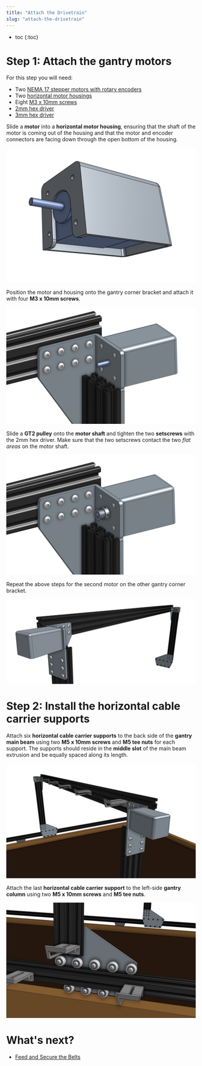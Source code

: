 ```yaml
---
title: "Attach the Drivetrain"
slug: "attach-the-drivetrain"
---
```


* toc
{:toc}

# Step 1: Attach the gantry motors
For this step you will need:
* Two [NEMA 17 stepper motors with rotary encoders](../../Extras/bom/electronics-and-wiring.md#nema-17-stepper-motors-with-rotary-encoders)
* Two [horizontal motor housings](../../Extras/bom/plastic-parts.md#horizontal-motor-housings)
* Eight [M3 x 10mm screws](../../Extras/bom/fasteners-and-hardware.md#m3-screws)
* [2mm hex driver](../../Extras/bom/miscellaneous.md#2mm-hex-driver)
* [3mm hex driver](../../Extras/bom/miscellaneous.md#3mm-hex-driver)

Slide a **motor** into a **horizontal motor housing**, ensuring that the shaft of the motor is coming out of the housing and that the motor and encoder connectors are facing down through the open bottom of the housing.

![Screen Shot 2016-11-26 at 2.11.26 PM.png](_images/Screen_Shot_2016-11-26_at_2.11.26_PM.png)

Position the motor and housing onto the gantry corner bracket and attach it with four **M3 x 10mm screws**.

![motor.JPG](_images/motor.JPG)

Slide a **GT2 pulley** onto the **motor shaft** and tighten the two **setscrews** with the 2mm hex driver. Make sure that the two setscrews contact the two *flat areas* on the motor shaft.

![pulley.JPG](_images/pulley.JPG)

Repeat the above steps for the second motor on the other gantry corner bracket.

![second motor.JPG](_images/second_motor.JPG)

# Step 2: Install the horizontal cable carrier supports
Attach six **horizontal cable carrier supports** to the back side of the **gantry main beam** using two **M5 x 10mm screws** and **M5 tee nuts** for each support. The supports should reside in the **middle slot** of the main beam extrusion and be equally spaced along its length.

![cc supports gantry.JPG](_images/cc_supports_gantry.JPG)

Attach the last **horizontal cable carrier support** to the left-side **gantry column** using two **M5 x 10mm screws** and **M5 tee nuts**.

![cc support lone.JPG](_images/cc_support_lone.JPG)


# What's next?

 * [Feed and Secure the Belts](../gantry/feed-and-secure-the-belts.md)
